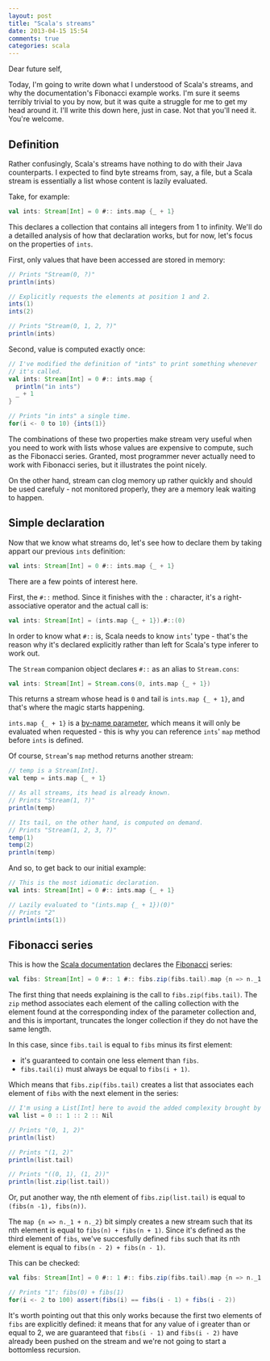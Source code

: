 ```yaml
---
layout: post
title: "Scala's streams"
date: 2013-04-15 15:54
comments: true
categories: scala
---
```

Dear future self,

Today, I'm going to write down what I understood of Scala's streams, and why the documentation's Fibonacci example
works. I'm sure it seems terribly trivial to you by now, but it was quite a struggle for me to get my head around it.
I'll write this down here, just in case. Not that you'll need it. You're welcome.

<!-- more -->

## Definition

Rather confusingly, Scala's streams have nothing to do with their Java counterparts. I expected to find byte streams
from, say, a file, but a Scala stream is essentially a list whose content is lazily evaluated.

Take, for example:
```scala
val ints: Stream[Int] = 0 #:: ints.map {_ + 1}
```

This declares a collection that contains all integers from 1 to infinity. We'll do a detailled analysis of how that
declaration works, but for now, let's focus on the properties of `ints`.

First, only values that have been accessed are stored in memory:

```scala
// Prints "Stream(0, ?)"
println(ints)

// Explicitly requests the elements at position 1 and 2.
ints(1)
ints(2)

// Prints "Stream(0, 1, 2, ?)"
println(ints)
```

Second, value is computed exactly once:
```scala
// I've modified the definition of "ints" to print something whenever
// it's called.
val ints: Stream[Int] = 0 #:: ints.map {
  println("in ints")
  _ + 1
}

// Prints "in ints" a single time.
for(i <- 0 to 10) {ints(1)}
```

The combinations of these two properties make stream very useful when you need to work with lists whose values are
expensive to compute, such as the Fibonacci series. Granted, most programmer never actually need to work with Fibonacci
series, but it illustrates the point nicely.

On the other hand, stream can clog memory up rather quickly and should be used carefuly - not monitored properly, they
are a memory leak waiting to happen.

## Simple declaration
Now that we know what streams do, let's see how to declare them by taking appart our previous `ints` definition:
```scala
val ints: Stream[Int] = 0 #:: ints.map {_ + 1}
```

There are a few points of interest here.

First, the `#::` method. Since it finishes with the `:` character, it's a right-associative operator and the actual call
is:
```scala
val ints: Stream[Int] = (ints.map {_ + 1}).#::(0)
```

In order to know what `#::` is, Scala needs to know `ints`' type - that's the reason why it's declared explicitly rather
than left for Scala's type inferer to work out.

The `Stream` companion object declares `#::` as an alias to `Stream.cons`:
```scala
val ints: Stream[Int] = Stream.cons(0, ints.map {_ + 1})
```

This returns a stream whose head is `0` and tail is `ints.map {_ + 1}`, and that's where the magic starts happening.

`ints.map {_ + 1}` is a [by-name parameter](/blog/2013/04/11/scalas-by-name-parameters/), which means it will only be
evaluated when requested - this is why you can reference `ints`' `map` method before `ints` is defined.

Of course, `Stream`'s `map` method returns another stream:
```scala
// temp is a Stream[Int].
val temp = ints.map {_ + 1}

// As all streams, its head is already known.
// Prints "Stream(1, ?)"
println(temp)

// Its tail, on the other hand, is computed on demand.
// Prints "Stream(1, 2, 3, ?)"
temp(1)
temp(2)
println(temp)
```

And so, to get back to our initial example:
```scala
// This is the most idiomatic declaration.
val ints: Stream[Int] = 0 #:: ints.map {_ + 1}

// Lazily evaluated to "(ints.map {_ + 1})(0)"
// Prints "2"
println(ints(1))
```

## Fibonacci series
This is how the
[Scala documentation](http://www.scala-lang.org/api/2.10.1/index.html#scala.collection.immutable.Stream) declares the
[Fibonacci](http://en.wikipedia.org/wiki/Fibonacci_number) series:
```scala
val fibs: Stream[Int] = 0 #:: 1 #:: fibs.zip(fibs.tail).map {n => n._1 + n._2}
```

The first thing that needs explaining is the call to `fibs.zip(fibs.tail)`. The `zip` method associates each element of
the calling collection with the element found at the corresponding index of the parameter collection and, and this is
important, truncates the longer collection if they do not have the same length.

In this case, since `fibs.tail` is equal to `fibs` minus its first element:
* it's guaranteed to contain one less element than `fibs`.
* `fibs.tail(i)` must always be equal to `fibs(i + 1)`.

Which means that `fibs.zip(fibs.tail)` creates a list that associates each element of `fibs` with the next element in
the series:
```scala
// I'm using a List[Int] here to avoid the added complexity brought by streams.
val list = 0 :: 1 :: 2 :: Nil

// Prints "(0, 1, 2)"
println(list)

// Prints "(1, 2)"
println(list.tail)

// Prints "((0, 1), (1, 2))"
println(list.zip(list.tail))
```

Or, put another way, the nth element of `fibs.zip(list.tail)` is equal to `(fibs(n -1), fibs(n))`.

The `map {n => n._1 + n._2}` bit simply creates a new stream such that its nth element is equal to
`fibs(n) + fibs(n + 1)`. Since it's defined as the third element of `fibs`, we've succesfully defined `fibs` such that
its nth element is equal to `fibs(n - 2) + fibs(n - 1)`.

This can be checked:
```scala
val fibs: Stream[Int] = 0 #:: 1 #:: fibs.zip(fibs.tail).map {n => n._1 + n._2}

// Prints "1": fibs(0) + fibs(1)
for(i <- 2 to 100) assert(fibs(i) == fibs(i - 1) + fibs(i - 2))
```

It's worth pointing out that this only works because the first two elements of `fibs` are explicitly defined: it means
that for any value of i greater than or equal to 2, we are guaranteed that `fibs(i - 1)` and `fibs(i - 2)` have already
been pushed on the stream and we're not going to start a bottomless recursion.

